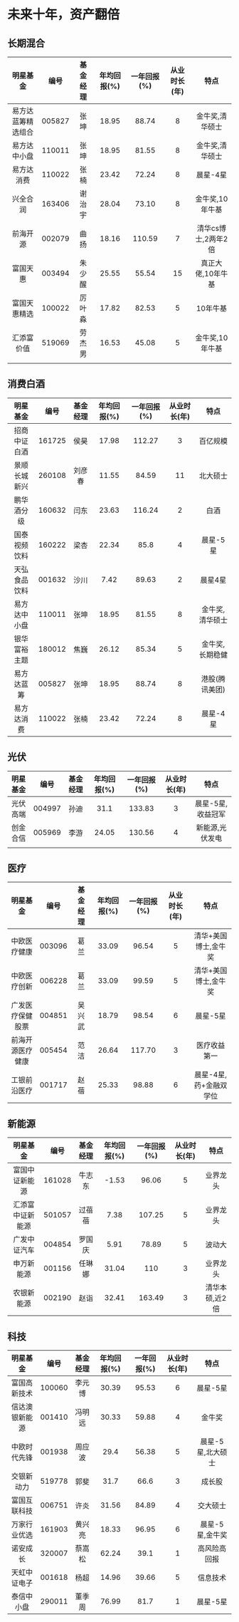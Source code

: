 # 未来十年，资产翻倍

## 长期混合

|      明星基金      |  编号  | 基金经理 | 年均回报(%) | 一年回报(%) | 从业时长(年) |        特点         |
| :----------------: | :----: | :------: | :---------: | :---------: | :----------: | :-----------------: |
| 易方达蓝筹精选组合 | 005827 |   张坤   |    18.95    |    88.74    |      8       |   金牛奖,清华硕士   |
|    易方达中小盘    | 110011 |   张坤   |    18.95    |    81.55    |      8       |   金牛奖,清华硕士   |
|     易方达消费     | 110022 |   张楠   |    23.42    |    72.24    |      8       |      晨星-4星       |
|      兴全合润      | 163406 |  谢治宇  |    28.04    |    73.10    |      8       |   金牛奖,10年牛基   |
|      前海开源      | 002079 |   曲扬   |    18.16    |   110.59    |      7       | 清华cs博士,2两年2倍 |
|      富国天惠      | 003494 |  朱少醒  |    25.55    |    55.54    |      15      |  真正大佬,10年牛基  |
|    富国天惠精选    | 100022 |  厉叶淼  |    17.82    |    82.53    |      5       |      10年牛基       |
|     汇添富价值     | 519069 |  劳杰男  |    16.53    |    45.08    |      5       |   金牛奖,10年牛基   |
|                    |        |          |             |             |              |                     |

## 消费白酒

|   明星基金   |  编号  | 基金经理 | 年均回报(%) | 一年回报(%) | 从业时长(年) |      特点       |
| :----------: | :----: | :------: | :---------: | :---------: | :----------: | :-------------: |
| 招商中证白酒 | 161725 |   侯昊   |    17.98    |   112.27    |      3       |    百亿规模     |
| 景顺长城新兴 | 260108 |  刘彦春  |    11.55    |    84.59    |      11      |    北大硕士     |
|  鹏华酒分级  | 160632 |   闫东   |    23.63    |   116.24    |      2       |      白酒       |
| 国泰视频饮料 | 160222 |   梁杏   |    22.34    |    85.8     |      4       |    晨星-5星     |
| 天弘食品饮料 | 001632 |   沙川   |    7.42     |    89.63    |      2       |     晨星4星     |
| 易方达中小盘 | 110011 |   张坤   |    18.95    |    81.55    |      8       | 金牛奖,清华硕士 |
| 银华富裕主题 | 180012 |   焦巍   |    26.12    |    85.34    |      5       | 金牛奖,长期稳健 |
|  易方达蓝筹  | 005827 |   张坤   |    18.95    |    88.74    |      8       | 港股(腾讯美团)  |
|  易方达消费  | 110022 |   张楠   |    23.42    |    72.24    |      8       |    晨星-4星     |

## 光伏

| 明星基金 |  编号  | 基金经理 | 年均回报(%) | 一年回报(%) | 从业时长(年) |       特点        |
| :------: | :----: | :------: | :---------: | :---------: | :----------: | :---------------: |
| 光伏高端 | 004997 |   孙迪   |    31.1     |   133.83    |      3       | 晨星-5星,收益冠军 |
| 创金合信 | 005969 |   李游   |    24.05    |   130.56    |      4       |  新能源,光伏发电  |
|          |        |          |             |             |              |                   |

## 医疗

|     明星基金     |  编号  | 基金经理 | 年均回报(%) | 一年回报(%) | 从业时长(年) |          特点          |
| :--------------: | :----: | :------: | :---------: | :---------: | :----------: | :--------------------: |
|   中欧医疗健康   | 003096 |   葛兰   |    33.09    |    96.54    |      5       |  清华+美国博士,金牛奖  |
|   中欧医疗创新   | 006228 |   葛兰   |    33.09    |    99.59    |      5       |  清华+美国博士,金牛奖  |
| 广发医疗保健股票 | 004851 |  吴兴武  |    18.79    |    98.54    |      6       |        晨星-5星        |
| 前海开源医疗健康 | 005454 |   范洁   |    26.64    |   117.70    |      3       |      医疗收益第一      |
|   工银前沿医疗   | 001717 |   赵蓓   |    25.33    |    98.88    |      6       | 晨星-4星,药+金融双学位 |

## 新能源

|     明星基金     |  编号  | 基金经理 | 年均回报(%) | 一年回报(%) | 从业时长(年) |      特点      |
| :--------------: | :----: | :------: | :---------: | :---------: | :----------: | :------------: |
|  富国中证新能源  | 161028 |  牛志东  |    -1.53    |    96.06    |      5       |    业界龙头    |
| 汇添富中证新能源 | 501057 |  过蓓蓓  |    7.38     |   107.25    |      5       |    业界龙头    |
|   广发中证汽车   | 004854 |  罗国庆  |    5.91     |    78.89    |      5       |     波动大     |
|    申万新能源    | 001156 |  任琳娜  |    31.04    |     110     |      3       |    业界龙头    |
|    农银新能源    | 002190 |   赵诣   |    32.41    |   163.49    |      3       | 清华本硕,近2倍 |

## 科技

|    明星基金    |  编号  | 基金经理 | 年均回报(%) | 一年回报(%) | 从业时长(年) |       特点        |
| :------------: | :----: | :------: | :---------: | :---------: | :----------: | :---------------: |
|  富国高新技术  | 100060 |  李元博  |    30.39    |    95.53    |      6       |     晨星-5星      |
| 信达澳银新能源 | 001410 |  冯明远  |    30.33    |    59.88    |      4       |      金牛奖       |
|  中欧时代先锋  | 001938 |  周应波  |    29.4     |    56.38    |      5       | 晨星-5星,北大硕士 |
|   交银新动力   | 519778 |   郭斐   |    31.7     |    66.6     |      3       |      成长股       |
|  富国互联科技  | 006751 |   许炎   |    31.56    |    84.89    |      4       |     交大硕士      |
|  万家行业优选  | 161903 |  黄兴亮  |    18.33    |    96.95    |      6       |  晨星-5星,金牛奖  |
|    诺安成长    | 320007 |  蔡嵩松  |    62.24    |    39.1     |      1       |   高风险高回报    |
|  天虹中证电子  | 001618 |   杨超   |    14.96    |    39.66    |      5       |     信息技术      |
|   泰信中小盘   | 290011 |  董季周  |    76.99    |    81.7     |      1       |     晨星-5星      |


